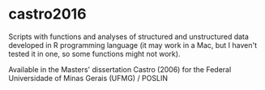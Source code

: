 # castro2016
Scripts with functions and analyses of structured and unstructured data developed in R programming language (it may work in a Mac, but I haven't tested it in one, so some functions might not work).

Available in the Masters' dissertation Castro (2006) for the Federal Universidade of Minas Gerais (UFMG) / POSLIN
